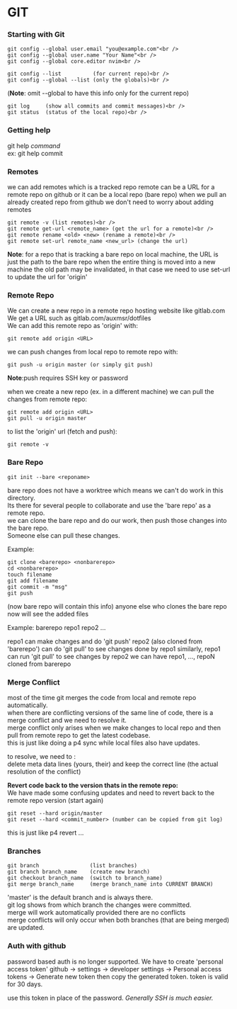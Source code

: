 # GIT

### Starting with Git
```
git config --global user.email "you@example.com"<br />
git config --global user.name "Your Name"<br />
git config --global core.editor nvim<br />

git config --list          (for current repo)<br />
git config --global --list (only the globals)<br />
```
(**Note**: omit --global to have this info only for the current repo)

```
git log     (show all commits and commit messages)<br />
git status  (status of the local repo)<br />
```

### Getting help
git help *command*<br />
ex: git help commit

### Remotes
we can add remotes which is a tracked repo
remote can be a URL for a remote repo on github or it can be a local repo (bare repo)
when we pull an already created repo from github we don't need to worry about adding remotes

```
git remote -v (list remotes)<br />
git remote get-url <remote_name> (get the url for a remote)<br />
git remote rename <old> <new> (rename a remote)<br />
git remote set-url remote_name <new_url> (change the url)
```

**Note**: for a repo that is tracking a bare repo on local machine, the URL is just the path to the bare repo
when the entire thing is moved into a new machine the old path may be invalidated, in that case we need to 
use set-url to update the url for 'origin'

### Remote Repo
We can create a new repo in a remote repo hosting website like gitlab.com<br />
We get a URL such as gitlab.com/auxmsr/dotfiles<br />
We can add this remote repo as 'origin' with:<br />
```
git remote add origin <URL>
```
we can push changes from local repo to remote repo with:<br />
```
git push -u origin master (or simply git push)
```
**Note**:push requires SSH key or password

when we create a new repo (ex. in a different machine) we can pull the changes from remote repo:
```
git remote add origin <URL>
git pull -u origin master
```

to list the 'origin' url (fetch and push):
```
git remote -v
```

### Bare Repo
```
git init --bare <reponame>
```
bare repo does not have a worktree which means we can't do work in this directory.<br />
Its there for several people to collaborate and use the 'bare repo' as a remote repo.<br />
we can clone the bare repo and do our work, then push those changes into the bare repo.<br />
Someone else can pull these changes.

Example: 
```
git clone <barerepo> <nonbarerepo>
cd <nonbarerepo>
touch filename
git add filename
git commit -m "msg"
git push
```
(now bare repo will contain this info)
anyone else who clones the bare repo now will see the added files

Example:
barerepo
repo1
repo2
...

repo1 can make changes and do 'git push' 
repo2 (also cloned from 'barerepo') can do 'git pull' to see changes done by repo1
similarly, repo1 can run 'git pull' to see changes by repo2
we can have repo1, ..., repoN cloned from barerepo

### Merge Conflict
most of the time git merges the code from local and remote repo automatically.<br />
when there are conflicting versions of the same line of code, there is a merge conflict and we need to resolve it.<br />
merge conflict only arises when we make changes to local repo and then pull from remote repo to get the latest codebase.<br />
this is just like doing a p4 sync while local files also have updates.

to resolve, we need to :<br />
delete meta data lines (yours, their) and keep the correct line (the actual resolution of the conflict)

**Revert code back to the version thats in the remote repo:**<br />
We have made some confusing updates and need to revert back to the remote repo version (start again)
```
git reset --hard origin/master
git reset --hard <commit_number> (number can be copied from git log)
```
this is just like p4 revert ...

### Branches
```
git branch                (list branches)
git branch branch_name    (create new branch)
git checkout branch_name  (switch to branch_name)
git merge branch_name     (merge branch_name into CURRENT BRANCH)
```
'master' is the default branch and is always there.<br />
git log shows from which branch the changes were committed.<br />
merge will work automatically provided there are no conflicts<br />
merge conflicts will only occur when both branches (that are being merged) are updated.

### Auth with github
password based auth is no longer supported.
We have to create 'personal access token'
github -> settings -> developer settings -> Personal access tokens -> Generate new token
then copy the generated token.
token is valid for 30 days.

use this token in place of the password.
*Generally SSH is much easier.*
